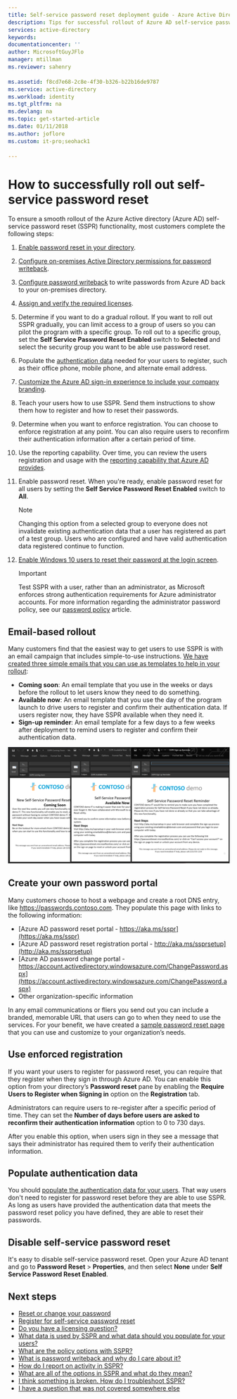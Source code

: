 ```yaml
---
title: Self-service password reset deployment guide - Azure Active Directory
description: Tips for successful rollout of Azure AD self-service password reset
services: active-directory
keywords: 
documentationcenter: ''
author: MicrosoftGuyJFlo
manager: mtillman
ms.reviewer: sahenry

ms.assetid: f8cd7e68-2c8e-4f30-b326-b22b16de9787
ms.service: active-directory
ms.workload: identity
ms.tgt_pltfrm: na
ms.devlang: na
ms.topic: get-started-article
ms.date: 01/11/2018
ms.author: joflore
ms.custom: it-pro;seohack1

---
```

# How to successfully roll out self-service password reset

To ensure a smooth rollout of the Azure Active directory (Azure AD) self-service password reset (SSPR) functionality, most customers complete the following steps:

1. [Enable password reset in your directory](active-directory-passwords-getting-started.md).
2. [Configure on-premises Active Directory permissions for password writeback](active-directory-passwords-writeback.md#active-directory-permissions).
3. [Configure password writeback](active-directory-passwords-writeback.md#configure-password-writeback) to write passwords from Azure AD back to your on-premises directory.
4. [Assign and verify the required licenses](active-directory-passwords-licensing.md).
5. Determine if you want to do a gradual rollout. If you want to roll out SSPR gradually, you can limit access to a group of users so you can pilot the program with a specific group. To roll out to a specific group, set the **Self Service Password Reset Enabled** switch to **Selected** and select the security group you want to  be able use password reset. 
6. Populate the [authentication data](active-directory-passwords-data.md) needed for your users to register, such as their office phone, mobile phone, and alternate email address.
7. [Customize the Azure AD sign-in experience to include your company branding](active-directory-passwords-customize.md).
8. Teach your users how to use SSPR. Send them instructions to show them how to register and how to reset their passwords.
9. Determine when you want to enforce registration. You can choose to enforce registration at any point. You can also require users to reconfirm their authentication information after a certain period of time.
10. Use the reporting capability. Over time, you can review the users registration and usage with the [reporting capability that Azure AD provides](active-directory-passwords-reporting.md).
11. Enable password reset. When you're ready, enable password reset for all users by setting the **Self Service Password Reset Enabled** switch to **All**. 

    > [!NOTE]
    > Changing this option from a selected group to everyone does not invalidate existing authentication data that a user has registered as part of a test group. Users who are configured and have valid authentication data registered continue to function.

12. [Enable Windows 10 users to reset their password at the login screen](active-directory-passwords-login.md).

    > [!IMPORTANT]
    > Test SSPR with a user, rather than an administrator, as Microsoft enforces strong authentication requirements for Azure administrator accounts. For more information regarding the administrator password policy, see our [password policy](active-directory-passwords-policy.md#administrator-password-policy-differences) article.

## Email-based rollout

Many customers find that the easiest way to get users to use SSPR is with an email campaign that includes simple-to-use instructions. [We have created three simple emails that you can use as templates to help in your rollout](https://onedrive.live.com/?authkey=%21AD5ZP%2D8RyJ2Cc6M&id=A0B59A91C740AB16%2125063&cid=A0B59A91C740AB16):

* **Coming soon**: An email template that you use in the weeks or days before the rollout to let users know they need to do something.
* **Available now**: An email template that you use the day of the program launch to drive users to register and confirm their authentication data. If users register now, they have SSPR available when they need it.
* **Sign-up reminder**: An email template for a few days to a few weeks after deployment to remind users to register and confirm their authentication data.

![Email][Email]

## Create your own password portal

Many customers choose to host a webpage and create a root DNS entry, like https://passwords.contoso.com. They populate this page with links to the following information:

* [Azure AD password reset portal - https://aka.ms/sspr](https://aka.ms/sspr)
* [Azure AD password reset registration portal - http://aka.ms/ssprsetup](http://aka.ms/ssprsetup)
* [Azure AD password change portal - https://account.activedirectory.windowsazure.com/ChangePassword.aspx](https://account.activedirectory.windowsazure.com/ChangePassword.aspx)
* Other organization-specific information

In any email communications or fliers you send out you can include a branded, memorable URL that users can go to when they need to use the services. For your benefit, we have created a [sample password reset page](https://github.com/ajamess/password-reset-page) that you can use and customize to your organization’s needs.

## Use enforced registration

If you want your users to register for password reset, you can require that they register when they sign in through Azure AD. You can enable this option from your directory’s **Password reset** pane by enabling the **Require Users to Register when Signing in** option on the **Registration** tab.

Administrators can require users to re-register after a specific period of time. They can set the **Number of days before users are asked to reconfirm their authentication information** option to 0 to 730 days.

After you enable this option, when users sign in they see a message that says their administrator has required them to verify their authentication information.

## Populate authentication data

You should [populate the authentication data for your users](active-directory-passwords-data.md). That way users don't need to register for password reset before they are able to use SSPR. As long as users have provided the authentication data that meets the password reset policy you have defined, they are able to reset their passwords.

## Disable self-service password reset

It's easy to disable self-service password reset. Open your Azure AD tenant and go to **Password Reset** > **Properties**, and then select **None** under **Self Service Password Reset Enabled**.

## Next steps

* [Reset or change your password](active-directory-passwords-update-your-own-password.md)
* [Register for self-service password reset](active-directory-passwords-reset-register.md)
* [Do you have a licensing question?](active-directory-passwords-licensing.md)
* [What data is used by SSPR and what data should you populate for your users?](active-directory-passwords-data.md)
* [What are the policy options with SSPR?](active-directory-passwords-policy.md)
* [What is password writeback and why do I care about it?](active-directory-passwords-writeback.md)
* [How do I report on activity in SSPR?](active-directory-passwords-reporting.md)
* [What are all of the options in SSPR and what do they mean?](active-directory-passwords-how-it-works.md)
* [I think something is broken. How do I troubleshoot SSPR?](active-directory-passwords-troubleshoot.md)
* [I have a question that was not covered somewhere else](active-directory-passwords-faq.md)

[Email]: ./media/active-directory-passwords-best-practices/sspr-emailtemplates.png "Customize these email templates to fit your organizational requirements"
